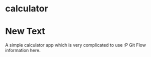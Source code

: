 # calculator

New Text
=======
A simple calculator app which is very complicated to use :P
Git Flow information here.










